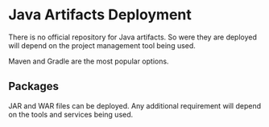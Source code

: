 # Java Artifacts Deployment

There is no official repository for Java artifacts. So were they are deployed will depend on the project management tool being used.

Maven and Gradle are the most popular options.

## Packages

JAR and WAR files can be deployed. Any additional requirement will depend on the tools and services being used.
